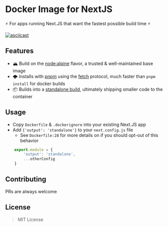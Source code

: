 # Docker Image for NextJS

⚡️ For apps running Next.JS that want the fastest possible build time ⚡️

[![asciicast](https://asciinema.org/a/GTvkmtzB5cppO80S1xva8UuZL.svg)](https://asciinema.org/a/GTvkmtzB5cppO80S1xva8UuZL)

## Features

- 🏔 Build on the [node:alpine](https://hub.docker.com/_/node) flavor, a trusted & well-maintained base image
- 🌩 Installs with [pnpm](https://pnpm.io/) using the [fetch](https://pnpm.io/cli/fetch) protocol, much faster than `pnpm install` for docker builds
- 📦 Builds into a [standalone build](https://nextjs.org/docs/advanced-features/output-file-tracing), ultimately shipping smaller code to the container

## Usage

- Copy `Dockerfile` & `.dockerignore` into your existing Next.JS app
- Add `{'output': 'standalone'}` to your `next.config.js` file
    - See `Dockerfile:28` for more details on if you should opt-out of this behavior

```js
    export.module = {
        'output': 'standalone',
        ...otherConfig
    }
```


## Contributing

PRs are always welcome

## License

> MIT License
